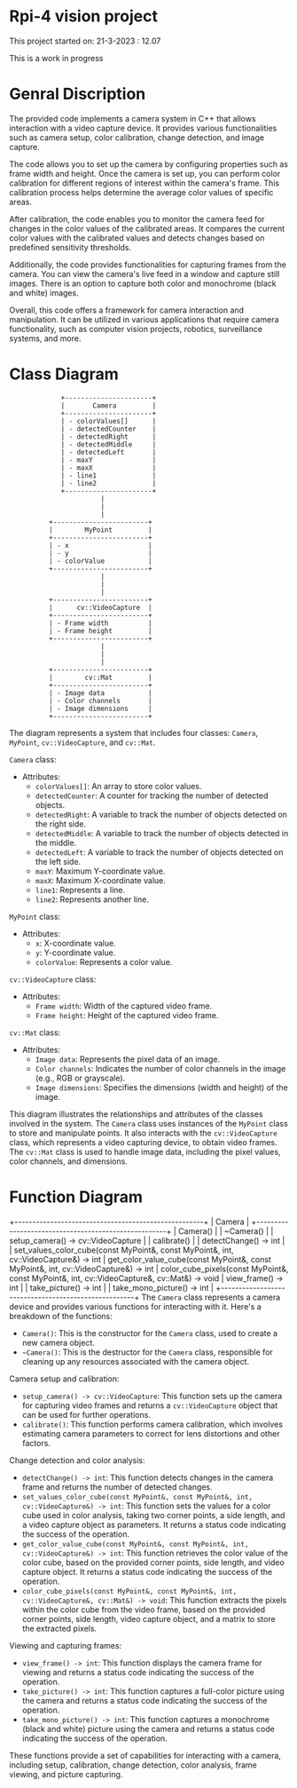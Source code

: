 # Rpi-4 vision project
This project started on: 21-3-2023 : 12.07

This is a work in progress

# Genral Discription

The provided code implements a camera system in C++ that allows interaction with a video capture device. It provides various functionalities such as camera setup, color calibration, change detection, and image capture.

The code allows you to set up the camera by configuring properties such as frame width and height. Once the camera is set up, you can perform color calibration for different regions of interest within the camera's frame. This calibration process helps determine the average color values of specific areas.

After calibration, the code enables you to monitor the camera feed for changes in the color values of the calibrated areas. It compares the current color values with the calibrated values and detects changes based on predefined sensitivity thresholds.

Additionally, the code provides functionalities for capturing frames from the camera. You can view the camera's live feed in a window and capture still images. There is an option to capture both color and monochrome (black and white) images.

Overall, this code offers a framework for camera interaction and manipulation. It can be utilized in various applications that require camera functionality, such as computer vision projects, robotics, surveillance systems, and more.

# Class Diagram

                 +----------------------+
                 |       Camera         |
                 +----------------------+
                 | - colorValues[]      |
                 | - detectedCounter    |
                 | - detectedRight      |
                 | - detectedMiddle     |
                 | - detectedLeft       |
                 | - maxY               |
                 | - maxX               |
                 | - line1              |
                 | - line2              |
                 +----------------------+
                           |
                           |
                           |
              +------------------------+
              |        MyPoint         |
              +------------------------+
              | - x                    |
              | - y                    |
              | - colorValue           |
              +------------------------+
                           |
                           |
                           |
              +------------------------+
              |      cv::VideoCapture  |
              +------------------------+
              | - Frame width          |
              | - Frame height         |
              +------------------------+
                           |
                           |
                           |
              +------------------------+
              |        cv::Mat         |
              +------------------------+
              | - Image data           |
              | - Color channels       |
              | - Image dimensions     |
              +------------------------+
The diagram represents a system that includes four classes: `Camera`, `MyPoint`, `cv::VideoCapture`, and `cv::Mat`.

`Camera` class:
- Attributes:
  - `colorValues[]`: An array to store color values.
  - `detectedCounter`: A counter for tracking the number of detected objects.
  - `detectedRight`: A variable to track the number of objects detected on the right side.
  - `detectedMiddle`: A variable to track the number of objects detected in the middle.
  - `detectedLeft`: A variable to track the number of objects detected on the left side.
  - `maxY`: Maximum Y-coordinate value.
  - `maxX`: Maximum X-coordinate value.
  - `line1`: Represents a line.
  - `line2`: Represents another line.

`MyPoint` class:
- Attributes:
  - `x`: X-coordinate value.
  - `y`: Y-coordinate value.
  - `colorValue`: Represents a color value.

`cv::VideoCapture` class:
- Attributes:
  - `Frame width`: Width of the captured video frame.
  - `Frame height`: Height of the captured video frame.

`cv::Mat` class:
- Attributes:
  - `Image data`: Represents the pixel data of an image.
  - `Color channels`: Indicates the number of color channels in the image (e.g., RGB or grayscale).
  - `Image dimensions`: Specifies the dimensions (width and height) of the image.

This diagram illustrates the relationships and attributes of the classes involved in the system. The `Camera` class uses instances of the `MyPoint` class to store and manipulate points. It also interacts with the `cv::VideoCapture` class, which represents a video capturing device, to obtain video frames. The `cv::Mat` class is used to handle image data, including the pixel values, color channels, and dimensions.   

# Function Diagram

+-----------------------------------------------------+
|                       Camera                        |
+-----------------------------------------------------+
|  Camera()                                           |
|  ~Camera()                                          |
|  setup_camera() -> cv::VideoCapture                 |
|  calibrate()                                        |
|  detectChange() -> int                              |
|  set_values_color_cube(const MyPoint&, const MyPoint&, int, cv::VideoCapture&) -> int
|  get_color_value_cube(const MyPoint&, const MyPoint&, int, cv::VideoCapture&) -> int
|  color_cube_pixels(const MyPoint&, const MyPoint&, int, cv::VideoCapture&, cv::Mat&) -> void
|  view_frame() -> int                                |
|  take_picture() -> int                              |
|  take_mono_picture() -> int                         |
+-----------------------------------------------------+
The `Camera` class represents a camera device and provides various functions for interacting with it. Here's a breakdown of the functions:

- `Camera()`: This is the constructor for the `Camera` class, used to create a new camera object.
- `~Camera()`: This is the destructor for the `Camera` class, responsible for cleaning up any resources associated with the camera object.

Camera setup and calibration:
- `setup_camera() -> cv::VideoCapture`: This function sets up the camera for capturing video frames and returns a `cv::VideoCapture` object that can be used for further operations.
- `calibrate()`: This function performs camera calibration, which involves estimating camera parameters to correct for lens distortions and other factors.

Change detection and color analysis:
- `detectChange() -> int`: This function detects changes in the camera frame and returns the number of detected changes.
- `set_values_color_cube(const MyPoint&, const MyPoint&, int, cv::VideoCapture&) -> int`: This function sets the values for a color cube used in color analysis, taking two corner points, a side length, and a video capture object as parameters. It returns a status code indicating the success of the operation.
- `get_color_value_cube(const MyPoint&, const MyPoint&, int, cv::VideoCapture&) -> int`: This function retrieves the color value of the color cube, based on the provided corner points, side length, and video capture object. It returns a status code indicating the success of the operation.
- `color_cube_pixels(const MyPoint&, const MyPoint&, int, cv::VideoCapture&, cv::Mat&) -> void`: This function extracts the pixels within the color cube from the video frame, based on the provided corner points, side length, video capture object, and a matrix to store the extracted pixels.

Viewing and capturing frames:
- `view_frame() -> int`: This function displays the camera frame for viewing and returns a status code indicating the success of the operation.
- `take_picture() -> int`: This function captures a full-color picture using the camera and returns a status code indicating the success of the operation.
- `take_mono_picture() -> int`: This function captures a monochrome (black and white) picture using the camera and returns a status code indicating the success of the operation.

These functions provide a set of capabilities for interacting with a camera, including setup, calibration, change detection, color analysis, frame viewing, and picture capturing.
